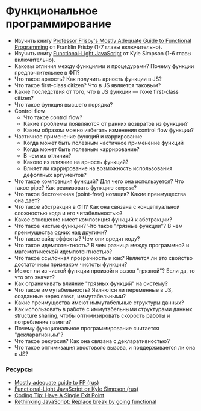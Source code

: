 # Функциональное программирование

* Изучить книгу [Professor Frisby's Mostly Adequate Guide to Functional Programming](https://github.com/MostlyAdequate/mostly-adequate-guide) от Franklin Frisby (1-7 главы включительно).
* Изучить книгу [Functional-Light JavaScript](https://github.com/getify/Functional-Light-JS) от Kyle Simpson (1-6 главы включительно).
* Каковы отличия между функциями и процедурами? Почему функции предпочтительнее в ФП?
* Что такое арность? Как получить арность функции в JS?
* Что такое first-class citizen? Что в JS является таковым?
* Какие последствия от того, что в JS функции — тоже first-class citizen?
* Что такое функция высшего порядка?
* Control flow
    * Что такое control flow?
    * Какие проблемы появляются от ранних возвратов из функции?
    * Каким образом можно избегать изменения control flow функции?
* Частичное применение функций и каррирование
    * Когда может быть полезным частичное применение функций
    * Когда может быть полезным каррирование?
    * В чем их отличия?
    * Каково их влияние на арность функций?
    * Влияет ли каррирование на возможность использования дефолтных аргументов?
* Что такое композиция функций? Для чего она используется? Что такое pipe? Как реализовать функцию `compose`?
* Что такое бесточечная (point-free) нотация? Какие преимущества она дает?
* Что такое абстракция в ФП? Как она связана с концептуальной сложностью кода и его читабельностью?
* Какое отношение имеет композиция функций к абстракции?
* Что такое чистые функции? Что такое "грязные функции"? В чем преимущества одних над другими?
* Что такое сайд-эффекты? Чем они вредят коду?
* Что такое идемпотентность? В чем разница между программной и математической идемпотентностью?
* Что такое ссылочная прозрачность и как? Является ли это свойство достаточным признаком чистоты функции?
* Может ли из чистой функции произойти вызов "грязной"? Если да, то что это значит?
* Как ограничивать влияние "грязных функций" на систему?
* Что такое иммутабельность? Являются ли переменные в JS, созданные через `const`, иммутабельными?
* Какие преимущества имеют иммутабельные структуры данных?
* Как использовать в работе с иммутабельными структурами данных structure sharing, чтобы оптимизировать скорость работы и потребление памяти?
* Почему функциональное программирование считается "декларативным"?
* Что такое рекурсия? Как она связана с декларативностью?
* Что такое оптимизация хвостового вызова, и поддерживается ли она в JS?

### Ресурсы
* [Mostly adequate guide to FP (rus)](https://github.com/MostlyAdequate/mostly-adequate-guide-ru)
* [Functional-Light JavaScript от Kyle Simpson (rus)](https://github.com/fxzhukov/Functional-Light-JS-RU)
* [Coding Tip: Have A Single Exit Point](https://www.tomdalling.com/blog/coding-tips/coding-tip-have-a-single-exit-point/)
* [Rethinking JavaScript: Replace break by going functional](https://hackernoon.com/rethinking-javascript-break-is-the-goto-of-loops-51b27b1c85f8)
